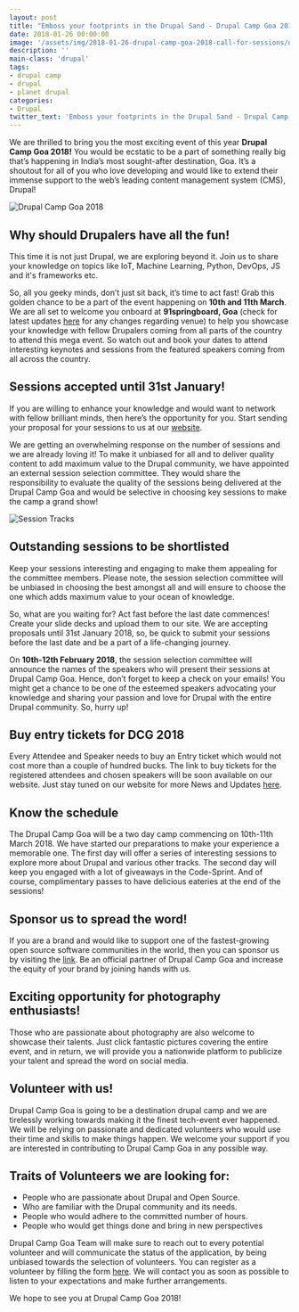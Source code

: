 ```yaml
---
layout: post
title: "Emboss your footprints in the Drupal Sand - Drupal Camp Goa 2018, Call for sessions"
date: 2018-01-26 00:00:00
image: '/assets/img/2018-01-26-drupal-camp-goa-2018-call-for-sessions/drupal-camp-goa-2018.jpg'
description: ''
main-class: 'drupal'
tags:
- drupal camp
- drupal
- planet drupal
categories:
- Drupal
twitter_text: 'Emboss your footprints in the Drupal Sand - Drupal Camp Goa 2018, Call for sessions'
---
```


We are thrilled to bring you the most exciting event of this year **Drupal Camp Goa 2018!** You would be ecstatic to be a part of something really big that’s happening in India’s most sought-after destination, Goa. It’s a shoutout for all of you who love developing and would like to extend their immense support to the web’s leading content management system (CMS), Drupal!

![Drupal Camp Goa 2018](https://lhuria94.github.io/assets/img/2018-01-26-drupal-camp-goa-2018-call-for-sessions/drupal-camp-goa-2018.jpg)

## Why should Drupalers have all the fun!
This time it is not just Drupal, we are exploring beyond it. Join us to share your knowledge on topics like IoT, Machine Learning, Python, DevOps, JS and it's frameworks etc.

So, all you geeky minds, don’t just sit back, it’s time to act fast! Grab this golden chance to be a part of the event happening on **10th and 11th March**. We are all set to welcome you onboard at **91springboard, Goa** (check for latest updates [here][news-and-updates] for any changes regarding venue) to help you showcase your knowledge with fellow Drupalers coming from all parts of the country to attend this mega event. So watch out and book your dates to attend interesting keynotes and sessions from the featured speakers coming from all across the country.

## Sessions accepted until 31st January!
If you are willing to enhance your knowledge and would want to network with fellow brilliant minds, then here’s the opportunity for you. Start sending your proposal for your sessions to us at our [website][website].

We are getting an overwhelming response on the number of sessions and we are already loving it! To make it unbiased for all and to deliver quality content to add maximum value to the Drupal community, we have appointed an external session selection committee. They would share the responsibility to evaluate the quality of the sessions being delivered at the Drupal Camp Goa and would be selective in choosing key sessions to make the camp a grand show!

![Session Tracks](https://lhuria94.github.io/assets/img/2018-01-26-drupal-camp-goa-2018-call-for-sessions/session-tracks.png)

## Outstanding sessions to be shortlisted
Keep your sessions interesting and engaging to make them appealing for the committee members. Please note, the session selection committee will be unbiased in choosing the best amongst all and will ensure to choose the one which adds maximum value to your ocean of knowledge.

So, what are you waiting for? Act fast before the last date commences! Create your slide decks and upload them to our site. We are accepting proposals until 31st January 2018, so, be quick to submit your sessions before the last date and be a part of a life-changing journey.

On **10th-12th February 2018**, the session selection committee will announce the names of the speakers who will present their sessions at Drupal Camp Goa. Hence, don’t forget to keep a check on your emails! You might get a chance to be one of the esteemed speakers advocating your knowledge and sharing your passion and love for Drupal with the entire Drupal community. So, hurry up!

## Buy entry tickets for DCG 2018
Every Attendee and Speaker needs to buy an Entry ticket which would not cost more than a couple of hundred bucks. The link to buy tickets for the registered attendees and chosen speakers will be soon available on our website. Just stay tuned on our website for more News and Updates [here][news-and-updates].

## Know the schedule
The Drupal Camp Goa will be a two day camp commencing on 10th-11th March 2018. We have started our preparations to make your experience a memorable one. The first day will offer a series of interesting sessions to explore more about Drupal and various other tracks. The second day will keep you engaged with a lot of giveaways in the Code-Sprint. And of course, complimentary passes to have delicious eateries at the end of the sessions!

## Sponsor us to spread the word!
If you are a brand and would like to support one of the fastest-growing open source software communities in the world, then you can sponsor us by visiting the [link][sponsor-registration].
Be an official partner of Drupal Camp Goa and increase the equity of your brand by joining hands with us.

## Exciting opportunity for photography enthusiasts!
Those who are passionate about photography are also welcome to showcase their talents. Just click fantastic pictures covering the entire event, and in return, we will provide you a nationwide platform to publicize your talent and spread the word on social media.

## Volunteer with us!
Drupal Camp Goa is going to be a destination drupal camp and we are tirelessly working towards making it the finest tech-event ever happened. We will be relying on passionate and dedicated volunteers who would use their time and skills to make things happen. We welcome your support if you are interested in contributing to Drupal Camp Goa in any possible way.

## Traits of Volunteers we are looking for:
* People who are passionate about Drupal and Open Source.
* Who are familiar with the Drupal community and its needs.
* People who would adhere to the committed number of hours.
* People who would get things done and bring in new perspectives

Drupal Camp Goa Team will make sure to reach out to every potential volunteer and will communicate the status of the application, by being unbiased towards the selection of volunteers. You can register as a volunteer by filling the form [here][volunteer-registration]. We will contact you as soon as possible to listen to your expectations and make further arrangements.

We hope to see you at Drupal Camp Goa 2018!

[news-and-updates]: http://www.drupalcampgoa.org/news-and-updates
[website]: http://www.drupalcampgoa.org/user/login?destination=node/add/session
[sponsor-registration]: http://www.drupalcampgoa.org/sponsors/register
[volunteer-registration]: http://www.drupalcampgoa.org/volunteer/register
